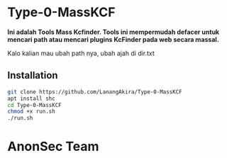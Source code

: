 # Type-0-MassKCF
**Ini adalah Tools Mass Kcfinder. Tools ini mempermudah defacer untuk mencari path atau mencari plugins KcFinder pada web secara massal.**

Kalo kalian mau ubah path nya, ubah ajah di dir.txt

## Installation
```sh
git clone https://github.com/LanangAkira/Type-0-MassKCF
apt install shc
cd Type-0-MassKCF
chmod +x run.sh
./run.sh
```

# AnonSec Team
